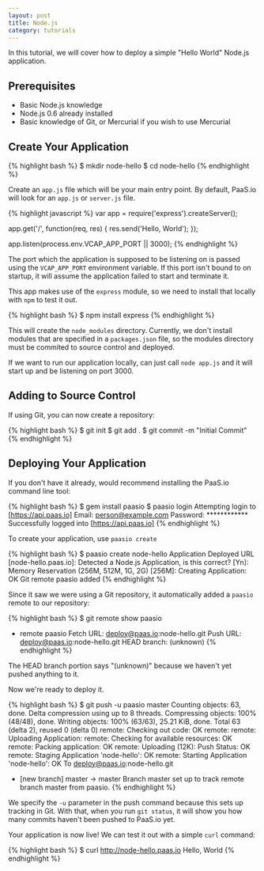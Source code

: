 ```yaml
---
layout: post
title: Node.js
category: tutorials
---
```


In this tutorial, we will cover how to deploy a simple "Hello World"
Node.js application.

## Prerequisites

* Basic Node.js knowledge
* Node.js 0.6 already installed
* Basic knowledge of Git, or Mercurial if you wish to use Mercurial

## Create Your Application

{% highlight bash %}
$ mkdir node-hello
$ cd node-hello
{% endhighlight %}

Create an `app.js` file which will be your main entry point. By default,
PaaS.io will look for an `app.js` or `server.js` file.

{% highlight javascript %}
var app = require('express').createServer();

app.get('/', function(req, res) {
  res.send('Hello, World');
});

app.listen(process.env.VCAP_APP_PORT || 3000);
{% endhighlight %}

The port which the application is supposed to be listening on is passed
using the `VCAP_APP_PORT` environment variable. If this port isn't bound
to on startup, it will assume the application failed to start and
terminate it.

This app makes use of the `express` module, so we need to install that
locally with `npm` to test it out.

{% highlight bash %}
$ npm install express
{% endhighlight %}

This will create the `node_modules` directory. Currently, we don't
install modules that are specified in a `packages.json` file, so the
modules directory must be commited to source control and deployed.

If we want to run our application locally, can just call `node app.js`
and it will start up and be listening on port 3000.

## Adding to Source Control

If using Git, you can now create a repository:

{% highlight bash %}
$ git init
$ git add .
$ git commit -m "Initial Commit"
{% endhighlight %}

## Deploying Your Application

If you don't have it already, would recommend installing the PaaS.io
command line tool:

{% highlight bash %}
$ gem install paasio
$ paasio login
Attempting login to [https://api.paas.io]
Email: person@example.com
Password: ************
Successfully logged into [https://api.paas.io]
{% endhighlight %}

To create your application, use `paasio create`

{% highlight bash %}
$ paasio create node-hello
Application Deployed URL [node-hello.paas.io]:
Detected a Node.js Application, is this correct? [Yn]:
Memory Reservation (256M, 512M, 1G, 2G) [256M]:
Creating Application: OK
Git remote paasio added
{% endhighlight %}

Since it saw we were using a Git
repository, it automatically added a `paasio` remote to our repository:

{% highlight bash %}
$ git remote show paasio
* remote paasio
  Fetch URL: deploy@paas.io:node-hello.git
  Push  URL: deploy@paas.io:node-hello.git
  HEAD branch: (unknown)
{% endhighlight %}

The HEAD branch portion says "(unknown)" because we haven't yet pushed
anything to it.

Now we're ready to deploy it.

{% highlight bash %}
$ git push -u paasio master
Counting objects: 63, done.
Delta compression using up to 8 threads.
Compressing objects: 100% (48/48), done.
Writing objects: 100% (63/63), 25.21 KiB, done.
Total 63 (delta 2), reused 0 (delta 0)
remote: Checking out code: OK
remote:
remote: Uploading Application:
remote:   Checking for available resources: OK
remote:   Packing application: OK
remote:   Uploading (12K): Push Status: OK
remote: Staging Application 'node-hello': OK
remote: Starting Application 'node-hello': OK
To deploy@paas.io:node-hello.git
 * [new branch]      master -> master
Branch master set up to track remote branch master from paasio.
{% endhighlight %}

We specify the `-u` parameter in the push command because this sets up
tracking in Git. With that, when you run `git status`, it will show you
how many commits haven't been pushed to PaaS.io yet.

Your application is now live! We can test it out with a simple `curl`
command:

{% highlight bash %}
$ curl http://node-hello.paas.io
Hello, World
{% endhighlight %}



